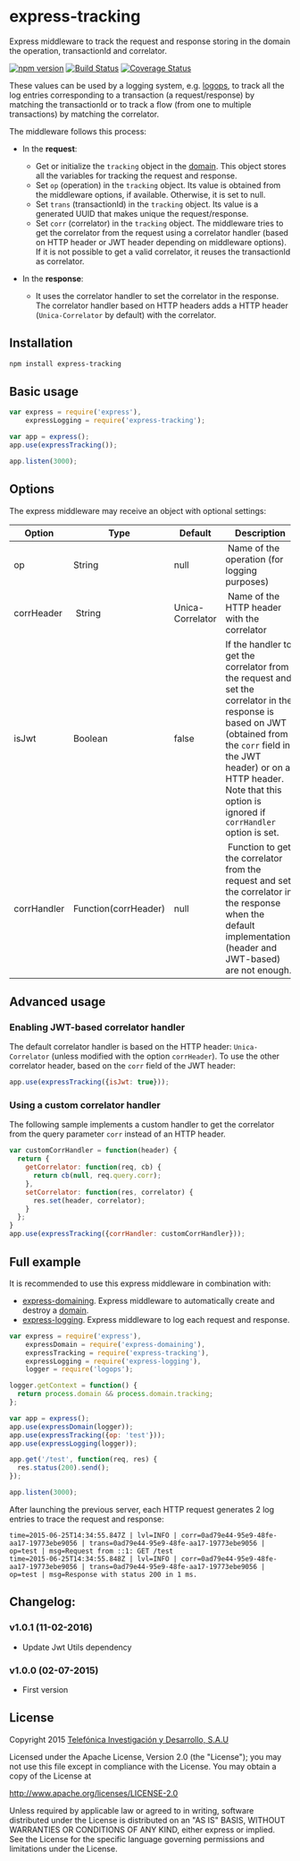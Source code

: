 # express-tracking

Express middleware to track the request and response storing in the domain the operation, transactionId and
correlator.

[![npm version](https://badge.fury.io/js/express-tracking.svg)](http://badge.fury.io/js/express-tracking)
[![Build Status](https://travis-ci.org/telefonica/node-express-tracking.svg)](https://travis-ci.org/telefonica/node-express-tracking)
[![Coverage Status](https://img.shields.io/coveralls/telefonica/node-express-tracking.svg)](https://coveralls.io/r/telefonica/node-express-tracking)

These values can be used by a logging system, e.g. [logops](https://github.com/telefonicaid/logops), to track all the log entries corresponding to a transaction (a request/response) by matching the transactionId or to track a flow (from one to multiple transactions) by matching the correlator.

The middleware follows this process:

* In the **request**:
  * Get or initialize the `tracking` object in the [domain](https://nodejs.org/api/domain.html). This object stores all the variables for tracking the request and response.
  * Set `op` (operation) in the `tracking` object. Its value is obtained from the middleware options, if available. Otherwise, it is set to null.
  * Set `trans` (transactionId) in the `tracking` object. Its value is a generated UUID that makes unique the request/response.
  * Set `corr` (correlator) in the `tracking` object. The middleware tries to get the correlator from the request using a correlator handler (based on HTTP header or JWT header depending on middleware options). If it is not possible to get a valid correlator, it reuses the transactionId as correlator.

* In the **response**:
   * It uses the correlator handler to set the correlator in the response. The correlator handler based on HTTP headers adds a HTTP header (`Unica-Correlator` by default) with the correlator.

## Installation

```bash
npm install express-tracking
```

## Basic usage

```js
var express = require('express'),
    expressLogging = require('express-tracking');

var app = express();
app.use(expressTracking());

app.listen(3000);
```

## Options

The express middleware may receive an object with optional settings:

| Option | Type | Default | Description |
|--------|------|---------|-------------|
| op | String | null | Name of the operation (for logging purposes) |
| corrHeader | String | Unica-Correlator | Name of the HTTP header with the correlator |
| isJwt | Boolean | false | If the handler to get the correlator from the request and set the correlator in the response is based on JWT (obtained from the `corr` field in the JWT header) or on a HTTP header. Note that this option is ignored if `corrHandler` option is set. |
| corrHandler | Function(corrHeader) | null | Function to get the correlator from the request and set the correlator in the response when the default implementations (header and JWT-based) are not enough. |

## Advanced usage

### Enabling JWT-based correlator handler

The default correlator handler is based on the HTTP header: `Unica-Correlator` (unless modified with the option `corrHeader`). To use the other correlator header, based on the `corr` field of the JWT header:

```js
app.use(expressTracking({isJwt: true}));
```

### Using a custom correlator handler

The following sample implements a custom handler to get the correlator from the query parameter `corr` instead of an HTTP header.

```js
var customCorrHandler = function(header) {
  return {
    getCorrelator: function(req, cb) {
      return cb(null, req.query.corr);
    },
    setCorrelator: function(res, correlator) {
      res.set(header, correlator);
    }
  };
}
app.use(expressTracking({corrHandler: customCorrHandler}));
```

## Full example

It is recommended to use this express middleware in combination with:

* [express-domaining](https://github.com/telefonica/node-express-domaining). Express middleware to automatically create and destroy a [domain](https://nodejs.org/api/domain.html).
* [express-logging](https://github.com/telefonica/node-express-logging). Express middleware to log each request and response.

```js
var express = require('express'),
    expressDomain = require('express-domaining'),
    expressTracking = require('express-tracking'),
    expressLogging = require('express-logging'),
    logger = require('logops');

logger.getContext = function() {
  return process.domain && process.domain.tracking;
};

var app = express();
app.use(expressDomain(logger));
app.use(expressTracking({op: 'test'}));
app.use(expressLogging(logger));

app.get('/test', function(req, res) {
  res.status(200).send();
});

app.listen(3000);
```

After launching the previous server, each HTTP request generates 2 log entries to trace the request and response:

```
time=2015-06-25T14:34:55.847Z | lvl=INFO | corr=0ad79e44-95e9-48fe-aa17-19773ebe9056 | trans=0ad79e44-95e9-48fe-aa17-19773ebe9056 | op=test | msg=Request from ::1: GET /test
time=2015-06-25T14:34:55.848Z | lvl=INFO | corr=0ad79e44-95e9-48fe-aa17-19773ebe9056 | trans=0ad79e44-95e9-48fe-aa17-19773ebe9056 | op=test | msg=Response with status 200 in 1 ms.
```

## Changelog:

### v1.0.1 (11-02-2016)
- Update Jwt Utils dependency

### v1.0.0 (02-07-2015)
- First version

## License

Copyright 2015 [Telefónica Investigación y Desarrollo, S.A.U](http://www.tid.es)

Licensed under the Apache License, Version 2.0 (the "License"); you may not use this file except in compliance with the License. You may obtain a copy of the License at

http://www.apache.org/licenses/LICENSE-2.0

Unless required by applicable law or agreed to in writing, software distributed under the License is distributed on an "AS IS" BASIS, WITHOUT WARRANTIES OR CONDITIONS OF ANY KIND, either express or implied. See the License for the specific language governing permissions and limitations under the License.
